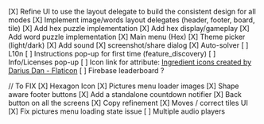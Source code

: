 [X] Refine UI to use the layout delegate to build the consistent design for all modes
[X] Implement image/words layout delegates (header, footer, board, tile)
[X] Add hex puzzle implementation
[X] Add hex display/gameplay
[X] Add word puzzle implementation
[X] Main menu (Hex)
[X] Theme picker (light/dark)
[X] Add sound
[X] screenshot/share dialog
[X] Auto-solver
[ ] L10n
[ ] Instructions pop-up for first time (feature_discovery)
[ ] Info/Licenses pop-up
[ ] Icon link for attribute: <a href="https://www.flaticon.com/free-icons/ingredient" title="ingredient icons">Ingredient icons created by Darius Dan - Flaticon</a>
[ ] Firebase leaderboard ?

// To FIX
[X] Hexagon Icon
[X] Pictures menu loader images
[X] Shape aware footer buttons 
[X] Add a standalone countdown notifier
[X] Back button on all the screens
[X] Copy refinement
[X] Moves / correct tiles UI
[X] Fix pictures menu loading state issue 
[ ] Multiple audio players
